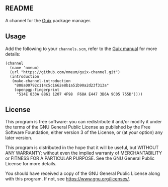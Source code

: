 ## README

A channel for the [Guix] package manager.

## Usage

Add the following to your `channels.scm`, refer to the [Guix manual][guix channels] for more details:

	(channel
	  (name 'nmeum)
	  (url "https://github.com/nmeum/guix-channel.git")
	  (introduction
	   (make-channel-introduction
	    "808a00792c114c5c1662e8b1a51b90a2d23f313a"
	    (openpgp-fingerprint
	     "514E 833A 8861 1207 4F98  F68A E447 3B6A 9C05 755D"))))

## License

This program is free software: you can redistribute it and/or modify it
under the terms of the GNU General Public License as published by the
Free Software Foundation, either version 3 of the License, or (at your
option) any later version.

This program is distributed in the hope that it will be useful, but
WITHOUT ANY WARRANTY; without even the implied warranty of
MERCHANTABILITY or FITNESS FOR A PARTICULAR PURPOSE. See the GNU General
Public License for more details.

You should have received a copy of the GNU General Public License along
with this program. If not, see <https://www.gnu.org/licenses/>.

[Guix]: https://guix.gnu.org
[guix channels]: https://guix.gnu.org/en/manual/devel/en/guix.html#Channels
